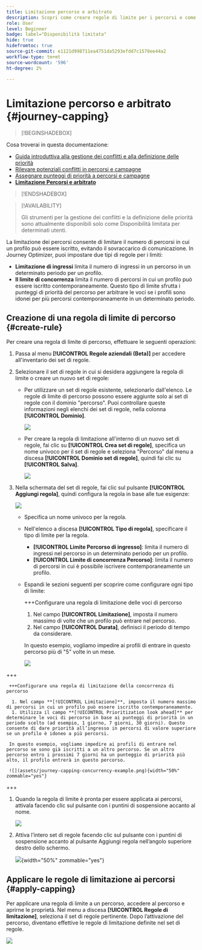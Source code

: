 ```yaml
---
title: Limitazione percorso e arbitrato
description: Scopri come creare regole di limite per i percorsi e come arbitrare l’immissione del percorso
role: User
level: Beginner
badge: label="Disponibilità limitata"
hide: true
hidefromtoc: true
source-git-commit: e1121d998711ea4751da5293efdd7c1578ee44a2
workflow-type: tm+mt
source-wordcount: '596'
ht-degree: 2%

---
```



# Limitazione percorso e arbitrato {#journey-capping}

>[!BEGINSHADEBOX]

Cosa troverai in questa documentazione:

* [Guida introduttiva alla gestione dei conflitti e alla definizione delle priorità](gs-conflict-prioritization.md)
* [Rilevare potenziali conflitti in percorsi e campagne](conflicts.md)
* [Assegnare punteggi di priorità a percorsi e campagne](priority-scores.md)
* **[Limitazione Percorsi e arbitrato](journey-capping.md)**

>[!ENDSHADEBOX]

>[!AVAILABILITY]
>
>Gli strumenti per la gestione dei conflitti e la definizione delle priorità sono attualmente disponibili solo come Disponibilità limitata per determinati utenti.

La limitazione dei percorsi consente di limitare il numero di percorsi in cui un profilo può essere iscritto, evitando il sovraccarico di comunicazione. In Journey Optimizer, puoi impostare due tipi di regole per i limiti:

* **Limitazione di ingressi** limita il numero di ingressi in un percorso in un determinato periodo per un profilo.
* **Il limite di concorrenza** limita il numero di percorsi in cui un profilo può essere iscritto contemporaneamente. Questo tipo di limite sfrutta i punteggi di priorità del percorso per arbitrare le voci se i profili sono idonei per più percorsi contemporaneamente in un determinato periodo.

## Creazione di una regola di limite di percorso {#create-rule}

Per creare una regola di limite di percorso, effettuare le seguenti operazioni:

1. Passa al menu **[!UICONTROL Regole aziendali (Beta)]** per accedere all&#39;inventario dei set di regole.

1. Selezionare il set di regole in cui si desidera aggiungere la regola di limite o creare un nuovo set di regole:

   * Per utilizzare un set di regole esistente, selezionarlo dall&#39;elenco. Le regole di limite di percorso possono essere aggiunte solo ai set di regole con il dominio &quot;percorso&quot;. Puoi controllare queste informazioni negli elenchi dei set di regole, nella colonna **[!UICONTROL Dominio]**.

     ![](assets/journey-capping-list.png)

   * Per creare la regola di limitazione all&#39;interno di un nuovo set di regole, fai clic su **[!UICONTROL Crea set di regole]**, specifica un nome univoco per il set di regole e seleziona &quot;Percorso&quot; dal menu a discesa **[!UICONTROL Dominio set di regole]**, quindi fai clic su **[!UICONTROL Salva]**.

     ![](assets/journey-capping-rule-set.png)

1. Nella schermata del set di regole, fai clic sul pulsante **[!UICONTROL Aggiungi regola]**, quindi configura la regola in base alle tue esigenze:

   ![](assets/journey-capping-concurrency.png)

   * Specifica un nome univoco per la regola.

   * Nell&#39;elenco a discesa **[!UICONTROL Tipo di regola]**, specificare il tipo di limite per la regola.

      * **[!UICONTROL Limite Percorso di ingresso]**: limita il numero di ingressi nel percorso in un determinato periodo per un profilo.
      * **[!UICONTROL Limite di concorrenza Percorso]**: limita il numero di percorsi in cui è possibile iscrivere contemporaneamente un profilo.

   * Espandi le sezioni seguenti per scoprire come configurare ogni tipo di limite:

     +++Configurare una regola di limitazione delle voci di percorso

      1. Nel campo **[!UICONTROL Limitazione]**, imposta il numero massimo di volte che un profilo può entrare nel percorso.
      1. Nel campo **[!UICONTROL Durata]**, definisci il periodo di tempo da considerare.

     In questo esempio, vogliamo impedire ai profili di entrare in questo percorso più di &quot;5&quot; volte in un mese.

     ![](assets/journey-capping-entry-example.png)

+++

     +++Configurare una regola di limitazione della concorrenza di percorso

      1. Nel campo **[!UICONTROL Limitazione]**, imposta il numero massimo di percorsi in cui un profilo può essere iscritto contemporaneamente.
      1. Utilizza il campo **[!UICONTROL Prioritization look ahead]** per determinare le voci di percorso in base ai punteggi di priorità in un periodo scelto (ad esempio, 1 giorno, 7 giorni, 30 giorni). Questo consente di dare priorità all’ingresso in percorsi di valore superiore se un profilo è idoneo a più percorsi.

     In questo esempio, vogliamo impedire ai profili di entrare nel percorso se sono già iscritti a un altro percorso. Se un altro percorso entro i prossimi 7 giorni ha un punteggio di priorità più alto, il profilo entrerà in questo percorso.

     ![](assets/journey-capping-concurrency-example.png){width="50%" zommable="yes"}

+++

1. Quando la regola di limite è pronta per essere applicata ai percorsi, attivala facendo clic sul pulsante con i puntini di sospensione accanto al nome.

   ![](assets/journey-capping-activate-rule.png)

1. Attiva l’intero set di regole facendo clic sul pulsante con i puntini di sospensione accanto al pulsante Aggiungi regola nell’angolo superiore destro dello schermo.

   ![](assets/journey-capping-activate-rule-set.png){width="50%" zommable="yes"}

## Applicare le regole di limitazione ai percorsi {#apply-capping}

Per applicare una regola di limite a un percorso, accedere al percorso e aprirne le proprietà. Nel menu a discesa **[!UICONTROL Regole di limitazione]**, seleziona il set di regole pertinente.
Dopo l’attivazione del percorso, diventano effettive le regole di limitazione definite nel set di regole.

![](assets/journey-capping-apply.png)
